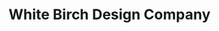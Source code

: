---
title: "White Birch Design Company"
url: /hillsboro/white-birch-design-company/
shop: clothes
---